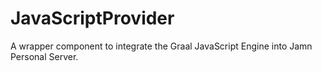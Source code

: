# JavaScriptProvider

A wrapper component to integrate the Graal JavaScript Engine into Jamn Personal Server.
